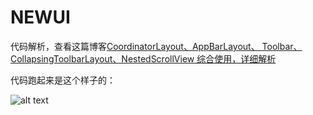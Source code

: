 # NEWUI

代码解析，查看这篇博客[CoordinatorLayout、AppBarLayout、 Toolbar、CollapsingToolbarLayout、NestedScrollView 综合使用，详细解析](http://blog.csdn.net/xx326664162/article/details/64906142)

代码跑起来是这个样子的：

![alt text](http://img.blog.csdn.net/20170322174756585?watermark/2/text/aHR0cDovL2Jsb2cuY3Nkbi5uZXQveHgzMjY2NjQxNjI=/font/5a6L5L2T/fontsize/400/fill/I0JBQkFCMA==/dissolve/70/gravity/SouthEast)
